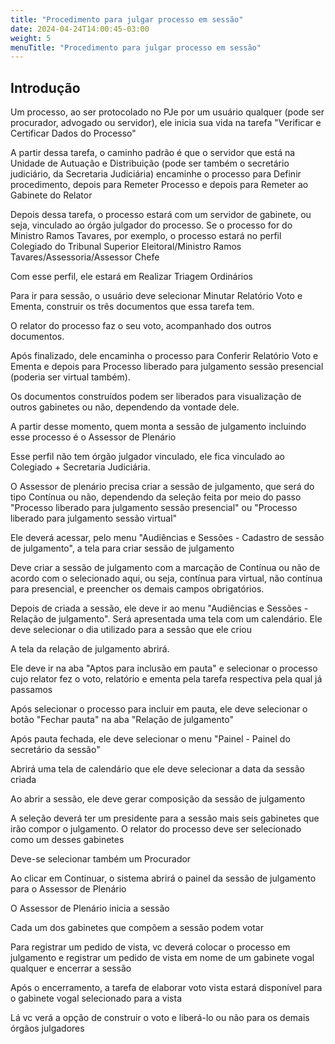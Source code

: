 ```yaml
---
title: "Procedimento para julgar processo em sessão"
date: 2024-04-24T14:00:45-03:00
weight: 5
menuTitle: "Procedimento para julgar processo em sessão"
---
```


## Introdução

Um processo, ao ser protocolado no PJe por um usuário qualquer (pode ser procurador, advogado ou servidor), ele inicia sua vida na tarefa "Verificar e Certificar Dados do Processo"

A partir dessa tarefa, o caminho padrão é que o servidor que está na Unidade de Autuação e Distribuição (pode ser também o secretário judiciário, da Secretaria Judiciária) encaminhe o processo para Definir procedimento, depois para Remeter Processo e depois para Remeter ao Gabinete do Relator

Depois dessa tarefa, o processo estará com um servidor de gabinete, ou seja, vinculado ao órgão julgador do processo. Se o processo for do Ministro Ramos Tavares, por exemplo, o processo estará no perfil Colegiado do Tribunal Superior Eleitoral/Ministro Ramos Tavares/Assessoria/Assessor Chefe

Com esse perfil, ele estará em Realizar Triagem Ordinários

Para ir para sessão, o usuário deve selecionar Minutar Relatório Voto e Ementa, construir os três documentos que essa tarefa tem.

O relator do processo faz o seu voto, acompanhado dos outros documentos.

Após finalizado, dele encaminha o processo para Conferir Relatório Voto e Ementa e depois para Processo liberado para julgamento sessão presencial (poderia ser virtual também).

Os documentos construídos podem ser liberados para visualização de outros gabinetes ou não, dependendo da vontade dele.

A partir desse momento, quem monta a sessão de julgamento incluindo esse processo é o Assessor de Plenário

Esse perfil não tem órgão julgador vinculado, ele fica vinculado ao Colegiado + Secretaria Judiciária.

O Assessor de plenário precisa criar a sessão de julgamento, que será do tipo Contínua ou não, dependendo da seleção feita por meio do passo "Processo liberado para julgamento sessão presencial" ou "Processo liberado para julgamento sessão virtual"

Ele deverá acessar, pelo menu "Audiências e Sessões - Cadastro de sessão de julgamento", a tela para criar sessão de julgamento

Deve criar a sessão de julgamento com a marcação de Contínua ou não de acordo com o selecionado aqui, ou seja, contínua para virtual, não contínua para presencial, e preencher os demais campos obrigatórios.

Depois de criada a sessão, ele deve ir ao menu "Audiências e Sessões - Relação de julgamento". Será apresentada uma tela com um calendário. Ele deve selecionar o dia utilizado para a sessão que ele criou

A tela da relação de julgamento abrirá.

Ele deve ir na aba "Aptos para inclusão em pauta" e selecionar o processo cujo relator fez o voto, relatório e ementa pela tarefa respectiva pela qual já passamos

Após selecionar o processo para incluir em pauta, ele deve selecionar o botão "Fechar pauta" na aba "Relação de julgamento"

Após pauta fechada, ele deve selecionar o menu "Painel - Painel do secretário da sessão"

Abrirá uma tela de calendário que ele deve selecionar a data da sessão criada

Ao abrir a sessão, ele deve gerar composição da sessão de julgamento

A seleção deverá ter um presidente para a sessão mais seis gabinetes que irão compor o julgamento. O relator do processo deve ser selecionado como um desses gabinetes

Deve-se selecionar também um Procurador

Ao clicar em Continuar, o sistema abrirá o painel da sessão de julgamento para o Assessor de Plenário

O Assessor de Plenário inicia a sessão

Cada um dos gabinetes que compõem a sessão podem votar

Para registrar um pedido de vista, vc deverá colocar o processo em julgamento e registrar um pedido de vista em nome de um gabinete vogal qualquer e encerrar a sessão

Após o encerramento, a tarefa de elaborar voto vista estará disponível para o gabinete vogal selecionado para a vista

Lá vc verá a opção de construir o voto e liberá-lo ou não para os demais órgãos julgadores
